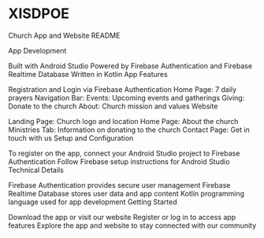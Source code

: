 # XISDPOE
Church App and Website README

App Development

Built with Android Studio
Powered by Firebase Authentication and Firebase Realtime Database
Written in Kotlin
App Features

Registration and Login via Firebase Authentication
Home Page: 7 daily prayers
Navigation Bar:
Events: Upcoming events and gatherings
Giving: Donate to the church
About: Church mission and values
Website

Landing Page: Church logo and location
Home Page: About the church
Ministries Tab: Information on donating to the church
Contact Page: Get in touch with us
Setup and Configuration

To register on the app, connect your Android Studio project to Firebase Authentication
Follow Firebase setup instructions for Android Studio
Technical Details

Firebase Authentication provides secure user management
Firebase Realtime Database stores user data and app content
Kotlin programming language used for app development
Getting Started

Download the app or visit our website
Register or log in to access app features
Explore the app and website to stay connected with our community
